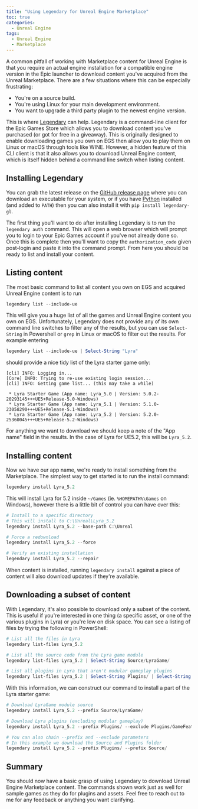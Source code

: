 ```yaml
---
title: "Using Legendary for Unreal Engine Marketplace"
toc: true
categories:
  - Unreal Engine
tags:
  - Unreal Engine
  - Marketplace
---
```


A common pitfall of working with Marketplace content for Unreal Engine is that you require an actual engine installation
for a compatible engine version in the Epic launcher to download content you've acquired from the Unreal Marketplace.
There are a few situations where this can be especially frustrating:
- You're on a source build.
- You're using Linux for your main development environment.
- You want to upgrade a third party plugin to the newest engine version.

This is where [Legendary](https://github.com/derrod/legendary) can help. Legendary is a command-line client for the
Epic Games Store which allows you to download content you've purchased (or got for free in a giveaway). This is
originally designed to enable downloading games you own on EGS then allow you to play them on Linux or macOS through
tools like WINE. However, a hidden feature of this CLI client is that it also allows you to download Unreal Engine
content, which is itself hidden behind a command line switch when listing content.

## Installing Legendary
You can grab the latest release on the [GitHub release page](https://github.com/derrod/legendary/releases/latest) where
you can download an executable for your system, or if you have [Python](https://python.org) installed  (and added to
`PATH`) then you can also install it with `pip install legendary-gl`.

The first thing you'll want to do after installing Legendary is to run the `legendary auth` command. This will open a
web browser which will prompt you to login to your Epic Games account if you've not already done so. Once this is
complete then you'll want to copy the `authorization_code` given post-login and paste it into the command prompt. From
here you should be ready to list and install your content.

## Listing content
The most basic command to list all content you own on EGS and acquired Unreal Engine content is to run
```powershell
legendary list --include-ue
```

This will give you a huge list of all the games and Unreal Engine content you own on EGS. Unfortunately, Legendary does
not provide any of its own command line switches to filter any of the results, but you can use `Select-String` in
Powershell or `grep` in Linux or macOS to filter out the results. For example entering

```powershell
legendary list --include-ue | Select-String "Lyra"
```
should provide a nice tidy list of the Lyra starter game only:

```
[cli] INFO: Logging in...
[Core] INFO: Trying to re-use existing login session...
[cli] INFO: Getting game list... (this may take a while)

 * Lyra Starter Game (App name: Lyra_5.0 | Version: 5.0.2-20293145+++UE5+Release-5.0-Windows)
 * Lyra Starter Game (App name: Lyra_5.1 | Version: 5.1.0-23058290+++UE5+Release-5.1-Windows)
 * Lyra Starter Game (App name: Lyra_5.2 | Version: 5.2.0-25360045+++UE5+Release-5.2-Windows)
```
For anything we want to download we should keep a note of the "App name" field in the results. In the case of Lyra for
UE5.2, this will be `Lyra_5.2`.

## Installing content
Now we have our app name, we're ready to install something from the Marketplace. The simplest way to get started is to
run the install command:

```powershell
legendary install Lyra_5.2
```

This will install Lyra for 5.2 inside `~/Games` (ie. `%HOMEPATH%\Games` on Windows), however there is a little bit of
control you can have over this:

```powershell
# Install to a specific directory
# This will install to C:\Unreal\Lyra_5.2
legendary install Lyra_5.2 --base-path C:\Unreal

# Force a redownload
legendary install Lyra_5.2 --force

# Verify an existing installation
legendary install Lyra_5.2 --repair
```

When content is installed, running `legendary install` against a piece of content will also download updates if they're
available.

## Downloading a subset of content
With Legendary, it's also possible to download only a subset of the content. This is useful if you're interested in one
thing (a specific asset, or one of the various plugins in Lyra) or you're low on disk space. You can see a listing of
files by trying the following in PowerShell:

```powershell
# List all the files in Lyra
legendary list-files Lyra_5.2

# List all the source code from the Lyra game module
legendary list-files Lyra_5.2 | Select-String Source/LyraGame/

# List all plugins in Lyra that aren't modular gameplay plugins
legendary list-files Lyra_5.2 | Select-String Plugins/ | Select-String "GameFeatures" -NotMatch
```

With this information, we can construct our command to install a part of the Lyra starter game:

```powershell
# Download LyraGame module source
legendary install Lyra_5.2 --prefix Source/LyraGame/

# Download Lyra plugins (excluding modular gameplay)
legendary install Lyra_5.2 --prefix Plugins/ --exclude Plugins/GameFeatures/

# You can also chain --prefix and --exclude parameters
# In this example we download the Source and Plugins folder
legendary install Lyra_5.2 --prefix Plugins/ --prefix Source/
```

## Summary

You should now have a basic grasp of using Legendary to download Unreal Engine Marketplace content. The commands shown
work just as well for sample games as they do for plugins and assets. Feel free to reach out to me for any feedback
or anything you want clarifying.